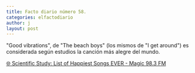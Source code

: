 ```yaml
---
title: Facto diario número 58.
categories: elfactodiario
author: j
layout: post
---
```

"Good vibrations", de "The beach boys" (los mismos de "I get around") es considerada según estudios la canción más alegre del mundo.

[🌐 Scientific Study: List of Happiest Songs EVER - Magic 98.3 FM](https://magic983.com/2023/02/16/scientific-study-list-of-happiest-songs-ever/)
